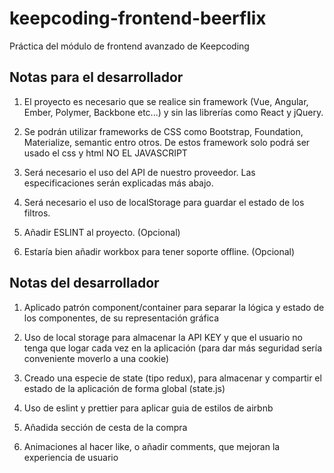# keepcoding-frontend-beerflix
Práctica del módulo de frontend avanzado de Keepcoding

## Notas para el desarrollador

1. El proyecto es necesario que se realice sin framework (Vue, Angular, Ember, Polymer, Backbone etc...) y sin las librerías como React y jQuery.

2. Se podrán utilizar frameworks de CSS como Bootstrap, Foundation, Materialize, semantic entro otros. De estos framework solo podrá ser usado el css y html NO EL JAVASCRIPT

3. Será necesario el uso del API de nuestro proveedor. Las especificaciones serán explicadas más abajo.

4. Será necesario el uso de localStorage para guardar el estado de los filtros.

5. Añadir ESLINT al proyecto. (Opcional)

6. Estaría bien añadir workbox para tener soporte offline. (Opcional)

## Notas del desarrollador
1. Aplicado patrón component/container para separar la lógica y estado de los componentes, de su representación gráfica

2. Uso de local storage para almacenar la API KEY y que el usuario no tenga que logar cada vez en la aplicación (para dar más seguridad sería conveniente moverlo a una cookie)

3. Creado una especie de state (tipo redux), para almacenar y compartir el estado de la aplicación de forma global (state.js)

4. Uso de eslint y prettier para aplicar guia de estilos de airbnb

5. Añadida sección de cesta de la compra

6. Animaciones al hacer like, o añadir comments, que mejoran la experiencia de usuario